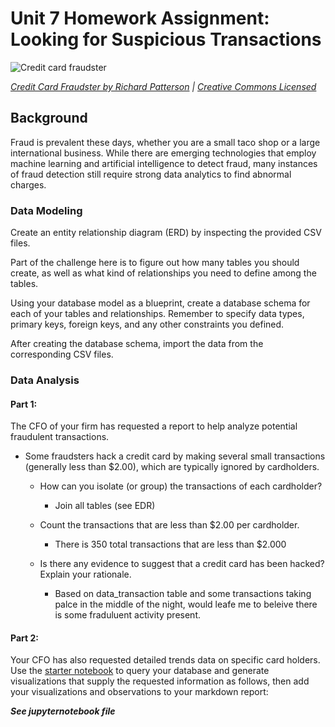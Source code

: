 # Unit 7 Homework Assignment: Looking for Suspicious Transactions

![Credit card fraudster](https://thecreditpros.com/wp-content/uploads/2017/11/Credit-Card-Fraud.png)

*[Credit Card Fraudster by Richard Patterson](https://www.flickr.com/photos/136770128@N07/42252105582/) | [Creative Commons Licensed](https://creativecommons.org/licenses/by/2.0/)*

## Background

Fraud is prevalent these days, whether you are a small taco shop or a large international business. While there are emerging technologies that employ machine learning and artificial intelligence to detect fraud, many instances of fraud detection still require strong data analytics to find abnormal charges.


### **Data Modeling**

Create an entity relationship diagram (ERD) by inspecting the provided CSV files.

Part of the challenge here is to figure out how many tables you should create, as well as what kind of relationships you need to define among the tables.



Using your database model as a blueprint, create a database schema for each of your tables and relationships. Remember to specify data types, primary keys, foreign keys, and any other constraints you defined.

After creating the database schema, import the data from the corresponding CSV files.

### **Data Analysis**
#### Part 1:

The CFO of your firm has requested a report to help analyze potential fraudulent transactions.

* Some fraudsters hack a credit card by making several small transactions (generally less than $2.00), which are typically ignored by cardholders. 

  * How can you isolate (or group) the transactions of each cardholder?
      * Join all tables (see EDR)

  * Count the transactions that are less than $2.00 per cardholder.
      * There is 350 total transactions that are less than $2.000 
  
  * Is there any evidence to suggest that a credit card has been hacked? Explain your rationale.
      * Based on data_transaction table and some transactions taking palce in the middle of the night, would leafe me to beleive there is some fraduluent activity present.


#### Part 2:

Your CFO has also requested detailed trends data on specific card holders. Use the [starter notebook](Starter_Files/challenge.ipynb) to query your database and generate visualizations that supply the requested information as follows, then add your visualizations and observations to your markdown report:      

***See jupyternotebook file***